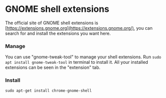 # GNOME shell extensions

The official site of GNOME shell extensions is [https://extensions.gnome.org](https://extensions.gnome.org/), you can search for and install the extensions you want here.

### Manage

You can use "gnome-tweak-tool" to manage your shell extensions. Run ```sudo apt install gnome-tweak-tool``` in terminal to install it. All your installed extensions can be seen in the "extension" tab.

### Install

``sudo apt-get install chrome-gnome-shell``